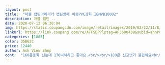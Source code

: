 ```yaml
---
layout: post 
title:  "마블 캡틴아메리카 캡틴방패 아동PVC장화 IBMVB10002" 
description: 마블 캡틴 ..
date: 2020-07-12 06:30:04 
img: https://static.coupangcdn.com/image/retail/images/2019/02/22/11/8/ef5df8d0-50dd-44b4-8f3e-0f352b79ae19.jpg 
linkUrl: https://link.coupang.com/re/AFFSDP?lptag=AF3600438&subid=ahnPublicAsk&pageKey=1341958370&itemId=2369146242&vendorItemId=70365283163&traceid=V0-113-bc096cd3af5937fd 
categories: [1005] 
color: 35B62C 
price: 12440 
author: Ask View Shop 
cont:  "160운동화 신는데 170넉넉하고 좋아요.<br/><br/>180은 신고벗기 불편해요<br/>190 주문하세요!!<br/>5살 나이키운동화160 신는아이<br/>교환했습니다<br/>다만 겉으로 보이는 부분 마감은 시접을 접어서 예쁘고 부드럽게 만들어놓고, 안쪽은 시접을 접지않아 박음질해서 날카로워요.<br/> 차라리 반대로 만들어야죠.<br/> 봄에야 옷위에 입으니 상관없지만 장마철에 맨다리에 신고벗고 할때나 걸을때 반복적으로 쓸리거나 베일거 같아 걱정됩니다<br/>비오는날 딱맞게 신었어요<br/>신발 무겁지않고 사이즈 적당히 잘맞네요 좋아요<br/>예쁘고 사이즈도 적당합니다.<br/><br/>" 
---
```

